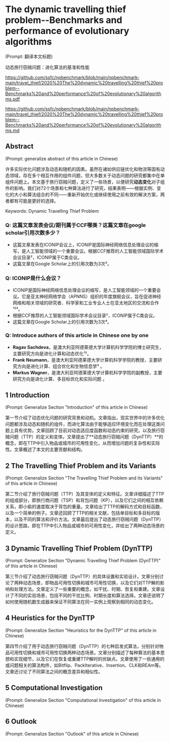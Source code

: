 # The dynamic travelling thief problem--Benchmarks and performance of evolutionary algorithms

(Prompt: 翻译本文标题)

动态旅行窃贼问题：进化算法的基准和性能

https://github.com/ssfc/npbenchmark/blob/main/npbenchmark-main/travel_thief/2020%20The%20dynamic%20travelling%20thief%20problem--Benchmarks%20and%20performance%20of%20evolutionary%20algorithms.pdf

https://github.com/ssfc/npbenchmark/blob/main/npbenchmark-main/travel_thief/2020%20The%20dynamic%20travelling%20thief%20problem--Benchmarks%20and%20performance%20of%20evolutionary%20algorithms.md

## Abstract

(Prompt: generalize abstract of this article in Chinese)

许多实际优化问题涉及动态和随机的因素。虽然在诸如供应链优化和物流等固有动态领域，存在多个相互作用的组件问题，但大多数关于动态问题的研究都集中在单组件问题上。本文基于旅行窃贼问题，定义了一些场景，以便研究**动态变化**对子组件的影响。我们对72个场景和七种算法进行了研究，结果表明——根据实例、变化的大小和算法组合的不同——重新开始优化或继续使用之前有效的解决方案，两者都有可能是更好的选择。

Keywords: Dynamic Travelling Thief Problem

### Q: 这篇文章发表会议/期刊属于CCF哪类？这篇文章在google scholar引用次数多少？

- 这篇文章发表在ICONIP会议上，ICONIP是国际神经网络信息处理会议的缩写，是人工智能领域的一个重要会议。根据CCF推荐的人工智能领域国际学术会议目录²，ICONIP属于C类会议。
- 这篇文章在Google Scholar上的引用次数为3次³。

### Q: ICONIP是什么会议？

- ICONIP是国际神经网络信息处理会议的缩写，是人工智能领域的一个重要会议。它是亚太神经网络学会（APNNS）组织的年度旗舰会议，旨在促进神经网络和相关领域的研究者、科学家和工业专业人士在亚太地区的交流和合作¹²³。
- 根据CCF推荐的人工智能领域国际学术会议目录²，ICONIP属于C类会议。
- 这篇文章在Google Scholar上的引用次数为3次⁴。

### Q: Introduce authors of this article in Chinese one by one

- **Ragav Sachdeva**，是澳大利亚阿德莱德大学计算机科学学院的博士研究生，主要研究方向是进化计算和动态优化¹²。
- **Frank Neumann**，是澳大利亚阿德莱德大学计算机科学学院的教授，主要研究方向是进化计算、组合优化和生物信息学³ 。
- **Markus Wagner**，是澳大利亚阿德莱德大学计算机科学学院的副教授，主要研究方向是进化计算、多目标优化和实际问题 。

## 1 Introduction

(Prompt: Generalize Section "Introduction" of this article in Chinese)

第一节介绍了动态优化问题的研究背景和动机。文章指出，现实世界中的许多优化问题都涉及动态和随机的组件，而进化算法由于能够适应环境变化而在处理这类问题上具有优势。文章回顾了目前对动态适应度函数和动态约束的研究，以及旅行窃贼问题（TTP）的定义和变体。文章提出了**动态旅行窃贼问题（DynTTP）**的概念，即在TTP中引入物品或城市的可用性变化，从而增加问题的复杂性和实际性。文章概述了本文的主要贡献和结构。

## 2 The Travelling Thief Problem and its Variants

(Prompt: Generalize Section "The Travelling Thief Problem and its Variants" of this article in Chinese)

第二节介绍了旅行窃贼问题（TTP）及其变体的定义和特征。文章详细描述了TTP的组成部分，即旅行商问题（TSP）和背包问题（KP），以及它们之间的相互依赖关系，即小偷的速度取决于背包的重量。文章给出了TTP的解码方式和目标函数，以及一个简单的例子。文章还回顾了TTP的相关文献，包括单目标和多目标的版本，以及不同的算法和评价方法。文章最后提出了动态旅行窃贼问题（DynTTP）的设计思路，即在TTP中引入物品或城市的可用性变化，并给出了两种动态场景的定义。

## 3 Dynamic Travelling Thief Problem (DynTTP)

(Prompt: Generalize Section "Dynamic Travelling Thief Problem (DynTTP)" of this article in Chinese)

第三节介绍了动态旅行窃贼问题（DynTTP）的具体设置和实验设计。文章分别讨论了两种动态场景，即物品可用性切换和城市可用性切换，以及它们对TTP解的影响和处理方法。文章定义了一些重要的概念，如干扰、时期、恢复和重建。文章设计了不同的实验场景，包括不同的干扰比例、时期长度和算法选择。文章还说明了如何使用随机数生成器来保证不同算法在同一实例上观察到相同的动态变化。

## 4 Heuristics for the DynTTP

(Prompt: Generalize Section "Heuristics for the DynTTP" of this article in Chinese)

第四节介绍了用于动态旅行窃贼问题（DynTTP）的七种启发式算法，分别针对物品可用性切换和城市可用性切换两种动态场景。文章分别描述了每种算法的基本思想和实现细节，以及它们在恢复或重建TTP解时的优缺点。文章使用了一些通用的或问题相关的算法构件，如Bitflip、PackIterative、Insertion、CLK和REAm等。文章还讨论了不同算法之间的概念差异和相似性。

## 5 Computational Investigation

(Prompt: Generalize Section "Computational Investigation" of this article in Chinese)

## 6 Outlook

(Prompt: Generalize Section "Outlook" of this article in Chinese)